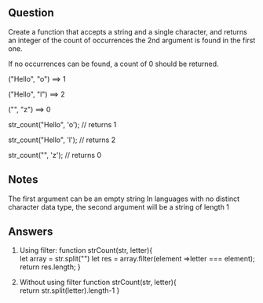 ## Question
Create a function that accepts a string and a single character, and returns an integer of the count of occurrences the 2nd argument is found in the first one.

If no occurrences can be found, a count of 0 should be returned.

("Hello", "o")  ==>  1

("Hello", "l")  ==>  2

("", "z")       ==>  0

str_count("Hello", 'o'); // returns 1

str_count("Hello", 'l'); // returns 2

str_count("", 'z'); // returns 0

## Notes
The first argument can be an empty string
In languages with no distinct character data type, the second argument will be a string of length 1

## Answers 
1. Using filter:
   function strCount(str, letter){  
    let array = str.split("")
    let res = array.filter(element =>letter === element);
    return res.length;
  }

2. Without using filter
  function strCount(str, letter){  
    return str.split(letter).length-1
  }
